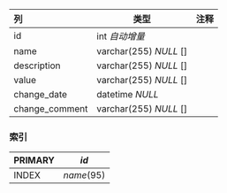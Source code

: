 | 列             | 类型                   | 注释 |
| :------------- | ---------------------- | ---- |
| id             | int *自动增量*         |      |
| name           | varchar(255) *NULL* [] |      |
| description    | varchar(255) *NULL* [] |      |
| value          | varchar(255) *NULL* [] |      |
| change_date    | datetime *NULL*        |      |
| change_comment | varchar(255) *NULL* [] |      |

### 索引

| PRIMARY | *id*       |
| :------ | ---------- |
| INDEX   | *name*(95) |